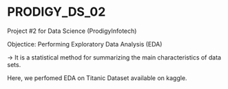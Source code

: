 # PRODIGY_DS_02
Project #2 for Data Science (ProdigyInfotech)

Objectice: Performing Exploratory Data Analysis (EDA)


-> It is a statistical method for summarizing the main characteristics of data sets.

Here, we perfomed EDA on Titanic Dataset available on kaggle.

